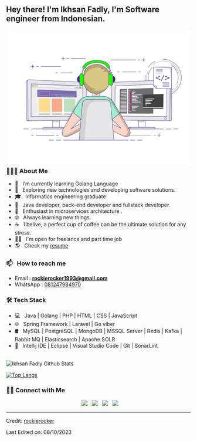 

<h2> Hey there! I'm Ikhsan Fadly, I'm Software engineer from Indonesian.</h2>
<img align="right" alt="GIF" src="https://raw.githubusercontent.com/rockierocker1993/rockierocker1993/main/gif3.gif" width="500"/>

<h3> 👨🏻‍💻 About Me </h3>

- 🔭 &nbsp; I’m currently learning Golang Language
- 🤔 &nbsp; Exploring new technologies and developing software solutions.
- 🎓 &nbsp; Informatics engineering graduate
- 💼 &nbsp; Java developer, back-end developer and fullstack developer.
- 🌱 &nbsp; Enthusiast in microservices architecture .
- 🤓 &nbsp; Always learning new things.
- ☕ &nbsp; I belive, a perfect cup of coffee can be the ultimate solution for any stress.
- 👨‍💻 &nbsp; I'm open for freelance and part time job
- 🌎 &nbsp; Check my [resume](https://raw.githubusercontent.com/rockierocker1993/rockierocker1993/main/CV%2006-10-2023.pdf)
  
<h3> 📫 &nbsp; How to reach me </h3>

  - Email : <b>rockierocker1993@gmail.com</b> 
  - WhatsApp : [081247984970](https://api.whatsapp.com/send?phone=6281247984970)

<h3>🛠 Tech Stack</h3>

- 💻 &nbsp; Java | Golang | PHP | HTML | CSS | JavaScript
- 🌐 &nbsp; Spring Framework | Laravel | Go viber
- 🛢 &nbsp; MySQL | PostgreSQL | MongoDB | MSSQL Server | Redis | Kafka | Rabbit MQ | Elasticsearch | Apache SOLR
- 🔧 &nbsp; Intellij IDE | Eclipse | Visual Studio Code | Git | SonarLint

<br>

<!-- ![Ikhsan Fadly Github Stats](https://github-readme-stats.vercel.app/api?username=rockierocker1993&show_icons=true&title_color=fff&icon_color=79ff97&text_color=9f9f9f&bg_color=151515) -->
<img align="center" src="https://github-readme-stats.vercel.app/api?username=rockierocker1993&include_all_commits=true&count_private=true&show_icons=true&line_height=20&title_color=7A7ADB&icon_color=2234AE&text_color=D3D3D3&bg_color=0,000000,130F40" alt="Ikhsan Fadly Github Stats">

</br>


[![Top Langs](https://github-readme-stats.vercel.app/api/top-langs/?username=rockierocker1993&layout=compact&text_color=daf7dc&bg_color=151515)](https://github.com/rockierocker1993/github-readme-stats)

<h3> 🤝🏻 Connect with Me </h3>

<p align="center">
&nbsp; <a href="https://www.facebook.com/rockierocker" target="_blank" rel="noopener noreferrer"><img src="https://img.icons8.com/plasticine/100/000000/facebook.png" width="50" /></a>  
&nbsp; <a href="https://www.instagram.com/rockierocker1993/" target="_blank" rel="noopener noreferrer"><img src="https://img.icons8.com/plasticine/100/000000/instagram-new.png" width="50" /></a>  
&nbsp; <a href="https://www.linkedin.com/in/ikhsan-fadly-352964155/" target="_blank" rel="noopener noreferrer"><img src="https://img.icons8.com/plasticine/100/000000/linkedin.png" width="50" /></a>
&nbsp; <a href="mailto:rockierocker1993@gmail.com" target="_blank" rel="noopener noreferrer"><img src="https://img.icons8.com/plasticine/100/000000/gmail.png"  width="50" /></a>
</p>


----
Credit: [rockierocker](https://github.com/rockierocker1993)

Last Edited on: 08/10/2023
